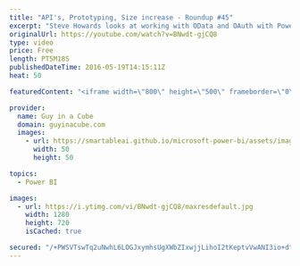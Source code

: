 ```yaml
---
title: "API's, Prototyping, Size increase - Roundup #45"
excerpt: "Steve Howards looks at working with OData and OAuth with Power BI. Bill Anton looks at prototyping and comparing Power BI Desktop to Power Pivot/Excel. We also had a few updates from the Power BI team regarding Q&A working with direct connections via the enterprise gateway, Query Parameters and Templating"
originalUrl: https://youtube.com/watch?v=BNwdt-gjCQ8
type: video
price: Free
length: PT5M18S
publishedDateTime: 2016-05-19T14:15:11Z
heat: 50

featuredContent: "<iframe width=\"800\" height=\"500\" frameborder=\"0\" src=\"https://www.youtube.com/embed/BNwdt-gjCQ8\" allow=\"accelerometer; autoplay; encrypted-media; gyroscope; picture-in-picture\" allowfullscreen></iframe>"

provider:
  name: Guy in a Cube
  domain: guyinacube.com
  images:
    - url: https://smartableai.github.io/microsoft-power-bi/assets/images/organizations/guyinacube.com-50x50.jpg
      width: 50
      height: 50

topics:
  - Power BI

images:
  - url: https://i.ytimg.com/vi/BNwdt-gjCQ8/maxresdefault.jpg
    width: 1280
    height: 720
    isCached: true

secured: "/+PWSVTswTq2uNwhL6LOGJxymhsUgXWbZIxwjjLihoI2tKeptvVwANI3io+dtPk+37DEMiIF04wod/9cdV1QD8sM0/vp2wQHVxeos2w1IYjXQeDUJAuEv4HHR4nSJ25qiuQMyWQVxjWbrLNPwmd+aRzYRGDUdYczZdDDsX17CCZW5a5jDGcJ54Q8vO4xHl8It2xs4KuPpBVYvRaFxVTQ8gPSFgJR9oNMYSZ/dl8BfLufSEq6Ff+lgtRAngg5XUsP/uAnQGMxaTdqecSDNngaqZu6Lfe5Wv6GjWn0yX3Adr1HLJ7ruajVRHj8xSFMjAl9dGuLYR6U4Eqq+E/whYBroThwFBbxWjJGy3JsA3xlgkGaFoN87Shlg56dXnkhblWlHklj2RqJjBBE3wfbRLWr9BjhkXdbvo9vVTzA/u89QIE=;VpU2i++EXEMkJ/QL3YwBKQ=="
---
```


